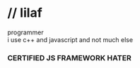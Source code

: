 # // lilaf
programmer \
i use c++ and javascript and not much else

### CERTIFIED JS FRAMEWORK HATER
